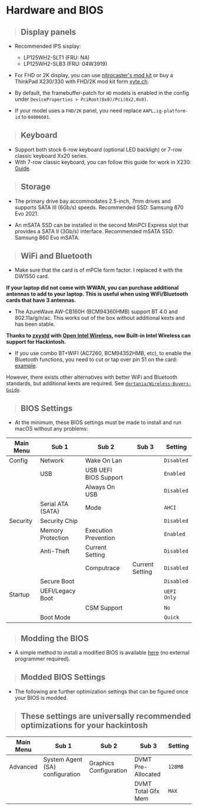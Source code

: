 # Hardware and BIOS

> ## Display panels

- Recommended IPS sisplay:
  - LP125WH2-SLT1 (FRU: NA)
  - LP125WH2-SLB3 (FRU: 04W3919)

- For FHD or 2K display, you can use [nitrocaster's mod kit](https://nitrocaster.me/store/x220-x230-fhd-mod-kit.html) or buy a ThinkPad X230/330 with FHD/2K mod kit form [xyte.ch](https://www.xyte.ch/shop/x330-pricing/).

- By default, the framebuffer-patch for `HD` models is enabled in the config under `DeviceProperties > PciRoot(0x0)/Pci(0x2,0x0)`.

- If your model uses a `FHD/2K` panel, you need replace `AAPL,ig-platform-id` to `04006601`.

> ## Keyboard

- Support both stock 6-row keyboard (optional LED backligh) or 7-row classic keyboard Xx20 series.
- With 7-row classic keyboard, you can follow this guide for work in X230: [Guide](https://www.thinkwiki.org/wiki/Install_Classic_Keyboard_on_xx30_Series_ThinkPads).

> ## Storage

- The primary drive bay accommodates 2.5-inch, 7mm drives and supports SATA III (6Gb/s) speeds. Recommended SSD: Samsung 870 Evo 2021.

- An mSATA SSD can be installed in the second MiniPCI Express slot that provides a SATA II (3Gb/s) interface. Recommended mSATA SSD: Samsung 860 Evo mSATA.

> ## WiFi and Bluetooth

- Make sure that the card is of mPCIe form factor. I replaced it with the DW1550 card.

**If your laptop did not come with WWAN, you can purchase additional antennas to add to your laptop. This is useful when using WiFi/Bluetooth cards that have 3 antennas.**

- The AzureWave AW-CB160H (BCM94360HMB) support BT 4.0 and 802.11a/g/n/ac. This works out of the box without additional kexts and has been stable.

**Thanks to [zxystd](https://github.com/zxystd) with [Open Intel Wireless](https://github.com/OpenIntelWireless/itlwm), now Built-in Intel Wireless can support for Hackintosh.**

- If you use combo BT+WIFI (AC7260, BCM94352HMB, etc), to enable the Bluetooth functions, you need to cut or tap over pin 51 on the card: [example](https://imgur.com/EEF3urf).

However, there exists other alternatives with better WiFi and Bluetooth standards, but additional kexts are required. See [`dortania/Wireless-Buyers-Guide`](https://dortania.github.io/Wireless-Buyers-Guide/).

> ## BIOS Settings

- At the minimum, these BIOS settings must be made to install and run macOS without any problems:

| Main Menu | Sub 1         | Sub 2         | Sub 3        | Setting       |
| --------- | ------------- | ------------- |------------- | ------------- |
| Config    | Network       | Wake On Lan   |              | `Disabled`    |
|           | USB           | USB UEFI BIOS Support |      | `Enabled`     |
|           |               | Always On USB |              | `Disabled`    |
|           | Serial ATA (SATA) | Mode      |              | `AHCI`        |
| Security  | Security Chip |               |              | `Disabled`    |
|           | Memory Protection | Execution Prevention |   | `Enabled`     |
|           | Anti-Theft    | Current Setting |            | `Disabled`    |
|           |               | Computrace    | Current Setting | `Disabled` |
|           | Secure Boot   |               |              | `Disabled`    |
| Startup   | UEFI/Legacy Boot |            |              | `UEFI Only`   |
|           |               | CSM Support   |              | `No`          |
|           | Boot Mode     |               |              | `Quick`       |

> ## Modding the BIOS

- A simple method to install a modified BIOS is available [here](https://github.com/n4ru/1vyrain/) (no external programmer required).

> ## Modded BIOS Settings

- The following are further optimization settings that can be figured once your BIOS is modded.

> ## These settings are universally recommended optimizations for your hackintosh

| Main Menu | Sub 1 | Sub 2 | Sub 3 | Setting |
|-----------|-------|------ |------ |-------- |
| Advanced  | System Agent (SA) configuration | Graphics Configuration | DVMT Pre-Allocated | `128MB` |
| | | | DVMT Total Gfx Mem | `MAX` |
